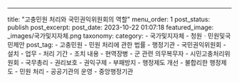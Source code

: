 ---
title: "고충민원 처리와 국민권익위원회의 역할"
menu_order: 1
post_status: publish
post_excerpt: 
post_date: 2023-10-22 01:07:18
featured_image: _images/국가및지자체.png
taxonomy:
    category:
        - 국가및지자체
        - 청원ㆍ민원및국민제안
    post_tag:
        -  고충민원
        -  민원 처리에 관한 법률
        -  행정기관
        -  국민권익위원회
        -  설치
        -  업무
        -  처리 기간
        -  조치 내용
        -  현역장병
        -  군 관련 의무복무자
        -  시민고충처리위원회
        -  국무총리
        -  권리보호
        -  권익구제
        -  부패방지
        -  행정제도 개선
        -  불합리한 행정제도
        -  민원 처리
        -  공공기관의 운영
        -  중앙행정기관
